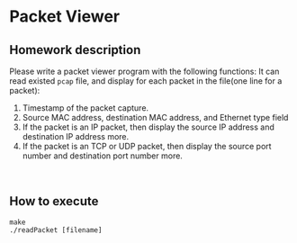 # Packet Viewer
## Homework description
Please write a packet viewer program with the following functions:
It can read existed `pcap` file, and display for each packet in the file(one line for a packet):
1. Timestamp of the packet capture.
2. Source MAC address, destination MAC address, and Ethernet type field
3. If the packet is an IP packet, then display the source IP address and destination IP address more.
4. If the packet is an TCP or UDP packet, then display the source port number and destination port number more.
<br>

## How to execute
```
make
./readPacket [filename]
```
